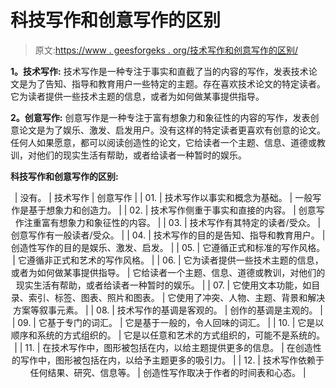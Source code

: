 # 科技写作和创意写作的区别

> 原文:[https://www . geesforgeks . org/技术写作和创意写作的区别/](https://www.geeksforgeeks.org/difference-between-technical-writing-and-creative-writing/)

**1。技术写作:**
技术写作是一种专注于事实和直截了当的内容的写作，发表技术论文是为了告知、指导和教育用户一些特定的主题。存在喜欢技术论文的特定读者。它为读者提供一些技术主题的信息，或者为如何做某事提供指导。

**2。创意写作:**
创意写作是一种专注于富有想象力和象征性的内容的写作，发表创意论文是为了娱乐、激发、启发用户。没有这样的特定读者更喜欢有创意的论文。任何人如果愿意，都可以阅读创造性的论文，它给读者一个主题、信息、道德或教训，对他们的现实生活有帮助，或者给读者一种暂时的娱乐。

**科技写作和创意写作的区别:**

<center>

| 没有。 | 技术写作 | 创意写作 |
| 01. | 技术写作以事实和概念为基础。 | 一般写作是基于想象力和创造力。 |
| 02. | 技术写作侧重于事实和直接的内容。 | 创意写作注重富有想象力和象征性的内容。 |
| 03. | 技术写作有其特定的读者/受众。 | 创意写作有一般读者/受众。 |
| 04. | 技术写作的目的是告知、指导和教育用户。 | 创造性写作的目的是娱乐、激发、启发。 |
| 05. | 它遵循正式和标准的写作风格。 | 它遵循非正式和艺术的写作风格。 |
| 06. | 它为读者提供一些技术主题的信息，或者为如何做某事提供指导。 | 它给读者一个主题、信息、道德或教训，对他们的现实生活有帮助，或者给读者一种暂时的娱乐。 |
| 07. | 它使用文本功能，如目录、索引、标签、图表、照片和图表。 | 它使用了冲突、人物、主题、背景和解决方案等叙事元素。 |
| 08. | 技术写作的基调是客观的。 | 创作的基调是主观的。 |
| 09. | 它基于专门的词汇。 | 它是基于一般的，令人回味的词汇。 |
| 10. | 它是以顺序和系统的方式组织的。 | 它是以任意和艺术的方式组织的，可能不是系统的。 |
| 11. | 在技术写作中，图形被包括在内，以给主题提供更多的信息。 | 在创造性的写作中，图形被包括在内，以给予主题更多的吸引力。 |
| 12. | 技术写作依赖于任何结果、研究、信息等。 | 创造性写作取决于作者的时间表和心态。 |

</center>